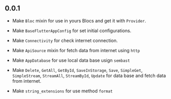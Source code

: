 ## 0.0.1

* Make `Bloc` mixin for use in yours Blocs and get it with `Provider`.

* Make `BaseFlutterAppConfig` for set initial configurations.

* Make `Connectivity` for check internet connection.

* Make `ApiSource` mixin for fetch data from internet using `http`

* Make `AppDatabase` for use local data base usign `sembast`

* Make `Delete`, `GetAll`, `GetById`, `SaveInStorage`, `Save`, `SimpleGet`, `SimpleStream`, `StreamAll`, `StreamById`, `Update` for data base and fetch data from internet.

* Make `string_extensions` for use method `format`